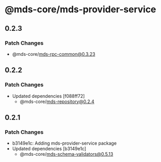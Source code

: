 # @mds-core/mds-provider-service

## 0.2.3

### Patch Changes

- @mds-core/mds-rpc-common@0.3.23

## 0.2.2

### Patch Changes

- Updated dependencies [f088ff72]
  - @mds-core/mds-repository@0.2.4

## 0.2.1

### Patch Changes

- b3149e1c: Adding mds-provider-service package
- Updated dependencies [b3149e1c]
  - @mds-core/mds-schema-validators@0.5.13
